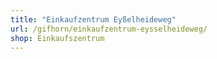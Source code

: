 ```yaml
---
title: "Einkaufzentrum Eyßelheideweg"
url: /gifhorn/einkaufzentrum-eysselheideweg/
shop: Einkaufszentrum
---
```

